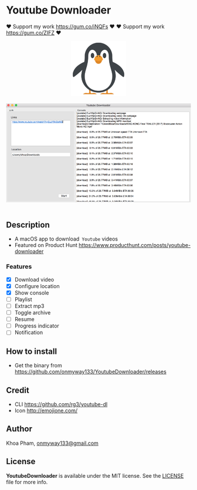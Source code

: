 # Youtube Downloader

❤️ Support my work https://gum.co/iNQFs ❤️
❤️ Support my work https://gum.co/ZIFZ ❤️

<div align = "center">
<img src="Images/Icon.png" width="150" height="150" />
<br>
<br>
</div>

<div align = "center">
<img src="Images/screenshot1.png" />
<br>
<br>
</div>

## Description

- A macOS app to download` Youtube` videos
- Featured on Product Hunt https://www.producthunt.com/posts/youtube-downloader

### Features

- [x] Download video
- [x] Configure location
- [x] Show console
- [ ] Playlist
- [ ] Extract mp3
- [ ] Toggle archive
- [ ] Resume
- [ ] Progress indicator
- [ ] Notification

## How to install

- Get the binary from https://github.com/onmyway133/YoutubeDownloader/releases

## Credit

- CLI https://github.com/rg3/youtube-dl
- Icon http://emojione.com/

## Author

Khoa Pham, onmyway133@gmail.com

## License

**YoutubeDownloader** is available under the MIT license. See the [LICENSE](https://github.com/onmyway133/YoutubeDownloader/blob/master/LICENSE.md) file for more info.
